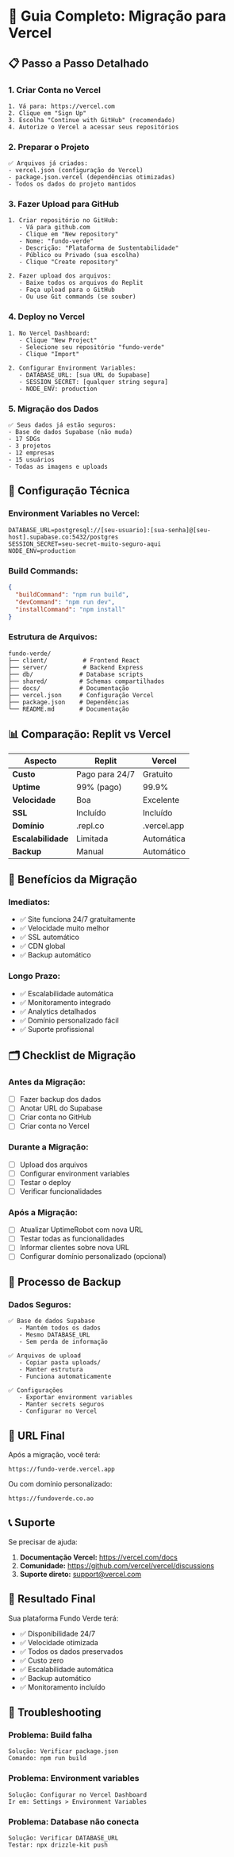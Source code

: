 # 🚀 Guia Completo: Migração para Vercel

## 📋 Passo a Passo Detalhado

### **1. Criar Conta no Vercel**
```
1. Vá para: https://vercel.com
2. Clique em "Sign Up"
3. Escolha "Continue with GitHub" (recomendado)
4. Autorize o Vercel a acessar seus repositórios
```

### **2. Preparar o Projeto**
```
✅ Arquivos já criados:
- vercel.json (configuração do Vercel)
- package.json.vercel (dependências otimizadas)
- Todos os dados do projeto mantidos
```

### **3. Fazer Upload para GitHub**
```
1. Criar repositório no GitHub:
   - Vá para github.com
   - Clique em "New repository"
   - Nome: "fundo-verde"
   - Descrição: "Plataforma de Sustentabilidade"
   - Público ou Privado (sua escolha)
   - Clique "Create repository"

2. Fazer upload dos arquivos:
   - Baixe todos os arquivos do Replit
   - Faça upload para o GitHub
   - Ou use Git commands (se souber)
```

### **4. Deploy no Vercel**
```
1. No Vercel Dashboard:
   - Clique "New Project"
   - Selecione seu repositório "fundo-verde"
   - Clique "Import"

2. Configurar Environment Variables:
   - DATABASE_URL: [sua URL do Supabase]
   - SESSION_SECRET: [qualquer string segura]
   - NODE_ENV: production
```

### **5. Migração dos Dados**
```
✅ Seus dados já estão seguros:
- Base de dados Supabase (não muda)
- 17 SDGs
- 3 projetos
- 12 empresas
- 15 usuários
- Todas as imagens e uploads
```

## 🔧 Configuração Técnica

### **Environment Variables no Vercel:**
```env
DATABASE_URL=postgresql://[seu-usuario]:[sua-senha]@[seu-host].supabase.co:5432/postgres
SESSION_SECRET=seu-secret-muito-seguro-aqui
NODE_ENV=production
```

### **Build Commands:**
```json
{
  "buildCommand": "npm run build",
  "devCommand": "npm run dev",
  "installCommand": "npm install"
}
```

### **Estrutura de Arquivos:**
```
fundo-verde/
├── client/          # Frontend React
├── server/          # Backend Express
├── db/             # Database scripts
├── shared/         # Schemas compartilhados
├── docs/           # Documentação
├── vercel.json     # Configuração Vercel
├── package.json    # Dependências
└── README.md       # Documentação
```

## 📊 Comparação: Replit vs Vercel

| Aspecto | Replit | Vercel |
|---------|---------|---------|
| **Custo** | Pago para 24/7 | Gratuito |
| **Uptime** | 99% (pago) | 99.9% |
| **Velocidade** | Boa | Excelente |
| **SSL** | Incluído | Incluído |
| **Domínio** | .repl.co | .vercel.app |
| **Escalabilidade** | Limitada | Automática |
| **Backup** | Manual | Automático |

## 🎯 Benefícios da Migração

### **Imediatos:**
- ✅ Site funciona 24/7 gratuitamente
- ✅ Velocidade muito melhor
- ✅ SSL automático
- ✅ CDN global
- ✅ Backup automático

### **Longo Prazo:**
- ✅ Escalabilidade automática
- ✅ Monitoramento integrado
- ✅ Analytics detalhados
- ✅ Domínio personalizado fácil
- ✅ Suporte profissional

## 🗂️ Checklist de Migração

### **Antes da Migração:**
- [ ] Fazer backup dos dados
- [ ] Anotar URL do Supabase
- [ ] Criar conta no GitHub
- [ ] Criar conta no Vercel

### **Durante a Migração:**
- [ ] Upload dos arquivos
- [ ] Configurar environment variables
- [ ] Testar o deploy
- [ ] Verificar funcionalidades

### **Após a Migração:**
- [ ] Atualizar UptimeRobot com nova URL
- [ ] Testar todas as funcionalidades
- [ ] Informar clientes sobre nova URL
- [ ] Configurar domínio personalizado (opcional)

## 🔄 Processo de Backup

### **Dados Seguros:**
```
✅ Base de dados Supabase
   - Mantém todos os dados
   - Mesmo DATABASE_URL
   - Sem perda de informação

✅ Arquivos de upload
   - Copiar pasta uploads/
   - Manter estrutura
   - Funciona automaticamente

✅ Configurações
   - Exportar environment variables
   - Manter secrets seguros
   - Configurar no Vercel
```

## 🚀 URL Final

Após a migração, você terá:
```
https://fundo-verde.vercel.app
```

Ou com domínio personalizado:
```
https://fundoverde.co.ao
```

## 📞 Suporte

Se precisar de ajuda:
1. **Documentação Vercel:** https://vercel.com/docs
2. **Comunidade:** https://github.com/vercel/vercel/discussions
3. **Suporte direto:** support@vercel.com

## 🎉 Resultado Final

Sua plataforma Fundo Verde terá:
- ✅ Disponibilidade 24/7
- ✅ Velocidade otimizada
- ✅ Todos os dados preservados
- ✅ Custo zero
- ✅ Escalabilidade automática
- ✅ Backup automático
- ✅ Monitoramento incluído

## 🔧 Troubleshooting

### **Problema: Build falha**
```
Solução: Verificar package.json
Comando: npm run build
```

### **Problema: Environment variables**
```
Solução: Configurar no Vercel Dashboard
Ir em: Settings > Environment Variables
```

### **Problema: Database não conecta**
```
Solução: Verificar DATABASE_URL
Testar: npx drizzle-kit push
```